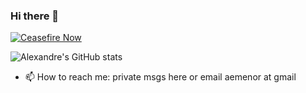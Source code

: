 ### Hi there 👋

[![Ceasefire Now](https://badge.techforpalestine.org/default)](https://techforpalestine.org/learn-more)

![Alexandre's GitHub stats](https://github-readme-stats.vercel.app/api?username=alexandregz)

- 📫 How to reach me: private msgs here or email aemenor at gmail

<!--
**alexandregz/alexandregz** is a ✨ _special_ ✨ repository because its `README.md` (this file) appears on your GitHub profile.

Here are some ideas to get you started:

- 🔭 I’m currently working on ...
- 🌱 I’m currently learning ...
- 👯 I’m looking to collaborate on ...
- 🤔 I’m looking for help with ...
- 💬 Ask me about ...
- 📫 How to reach me: ...
- 😄 Pronouns: ...
- ⚡ Fun fact: ...
-->
